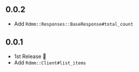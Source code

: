 ## 0.0.2

- Add `Rdmm::Responses::BaseResponse#total_count`

## 0.0.1

- 1st Release :tada:
- Add `Rdmm::Client#list_items`
